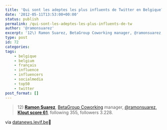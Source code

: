 ```yaml
---
title: 'Qui sont les adeptes les plus influents de Twitter en Belgique? &#8211; Datanews.be'
date: '2012-05-11T13:53:00+00:00'
status: publish
permalink: /qui-sont-les-adeptes-les-plus-influents-de-tw
author: '@ramonsuarez'
excerpt: '12\) Ramon Suarez, BetaGroup Coworking manager, @ramonsuarez, Klout score 61, following 355, followers 3.228. via datanews.levif.be :)'
type: post
id: 72
categories:
tags:
    - belgique
    - belgium
    - français
    - influence
    - influencers
    - socialmedia
    - top50
    - twitter
post_format: []
---
```

> 12\) [**Ramon Suarez**](http://twitter.com/ramonsuarez "Top belgian twitter influencers"), [BetaGroup Coworking](http://coworking.betagroup.be "Coworking Bruxelles") manager, [@ramonsuarez, **Klout score 61**](http://klout.com/ramonsuarez "Ramon's influence score in Klout"), following 355, followers 3.228.

via [datanews.levif.be](http://datanews.levif.be/ict/actualite/apercu/2012/05/11/qui-sont-les-adeptes-les-plus-influents-de-twitter-en-belgique/article-4000093955803.htm?rnd=1336742265785?rnd=6362)</div>🙂